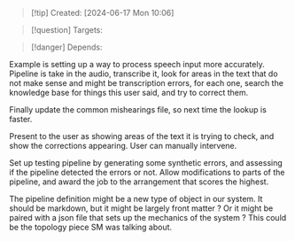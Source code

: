 
>[!tip] Created: [2024-06-17 Mon 10:06]

>[!question] Targets: 

>[!danger] Depends: 

Example is setting up a way to process speech input more accurately.
Pipeline is take in the audio, transcribe it, look for areas in the text that do not make sense and might be transcription errors, for each one, search the knowledge base for things this user said, and try to correct them.

Finally update the common mishearings file, so next time the lookup is faster.

Present to the user as showing areas of the text it is trying to check, and show the corrections appearing.  User can manually intervene.

Set up testing pipeline by generating some synthetic errors, and assessing if the pipeline detected the errors or not.
Allow modifications to parts of the pipeline, and award the job to the arrangement that scores the highest.

The pipeline definition might be a new type of object in our system.  It should be markdown, but it might be largely front matter ?  Or it might be paired with a json file that sets up the mechanics of the system ?  This could be the topology piece SM was talking about.